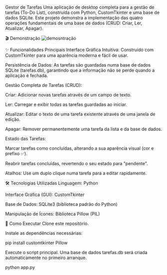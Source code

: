  Gestor de Tarefas
Uma aplicação de desktop completa para a gestão de tarefas (To-Do List), construída com Python, CustomTkinter e uma base de dados SQLite. Este projeto demonstra a implementação das quatro operações fundamentais de uma base de dados (CRUD: Criar, Ler, Atualizar, Apagar).

🎬 Demonstração
![demosntração](https://github.com/user-attachments/assets/6996ab44-8edb-4e28-ae73-6154ca20ba4f)


✨ Funcionalidades Principais
Interface Gráfica Intuitiva: Construído com CustomTkinter para uma aparência moderna e fácil de usar.

Persistência de Dados: As tarefas são guardadas numa base de dados SQLite (tarefas.db), garantindo que a informação não se perde quando a aplicação é fechada.

Gestão Completa de Tarefas (CRUD):

Criar: Adicionar novas tarefas através de um campo de texto.

Ler: Carregar e exibir todas as tarefas guardadas ao iniciar.

Atualizar: Editar o texto de uma tarefa existente através de uma janela de edição.

Apagar: Remover permanentemente uma tarefa da lista e da base de dados.

Estado das Tarefas:

Marcar tarefas como concluídas, alterando a sua aparência visual (cor e prefixo ✅).

Reabrir tarefas concluídas, revertendo o seu estado para "pendente".

Atalhos: Use um duplo clique numa tarefa para a editar rapidamente.

🛠️ Tecnologias Utilizadas
Linguagem: Python

Interface Gráfica (GUI): CustomTkinter

Base de Dados: SQLite3 (biblioteca padrão do Python)

Manipulação de Ícones: Biblioteca Pillow (PIL)

🚀 Como Executar
Clone este repositório.

Instale as dependências necessárias:

pip install customtkinter Pillow

Execute o script principal. Uma base de dados tarefas.db será criada automaticamente no primeiro arranque.

python app.py

